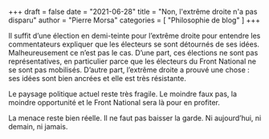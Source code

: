 +++
draft       = false
date        = "2021-06-28"
title       = "Non, l'extrême droite n'a pas disparu"
author      = "Pierre Morsa"
categories  = [ "Philosophie de blog" ]
+++

Il suffit d’une élection en demi-teinte pour l’extrême droite pour entendre les commentateurs expliquer que les électeurs se sont détournés de ses idées. Malheureusement ce n’est pas le cas. D’une part, ces élections ne sont pas représentatives, en particulier parce que les électeurs du Front National ne se sont pas mobilisés. D’autre part, l’extrême droite a prouvé une chose : ses idées sont bien ancrées et elle est très résistante.

Le paysage politique actuel reste très fragile. Le moindre faux pas, la moindre opportunité et le Front National sera là pour en profiter.

La menace reste bien réelle. Il ne faut pas baisser la garde. Ni aujourd’hui, ni demain, ni jamais.
